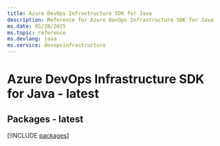 ```yaml
---
title: Azure DevOps Infrastructure SDK for Java
description: Reference for Azure DevOps Infrastructure SDK for Java
ms.date: 05/28/2025
ms.topic: reference
ms.devlang: java
ms.service: devopsinfrastructure
---
```

# Azure DevOps Infrastructure SDK for Java - latest
## Packages - latest
[!INCLUDE [packages](devops-infrastructure-index.md)]